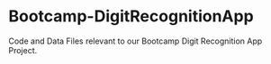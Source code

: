 # Bootcamp-DigitRecognitionApp
Code and Data Files relevant to our Bootcamp Digit Recognition App Project.
